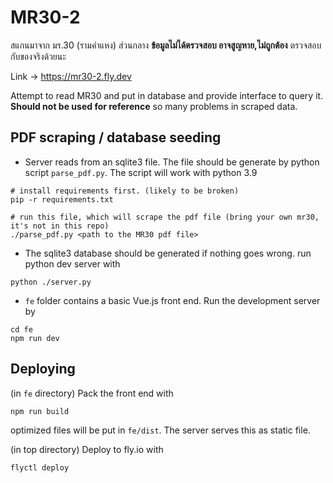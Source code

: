 MR30-2
===

สแกนมาจาก มร.30 (รามคำแหง) ส่วนกลาง
__ข้อมูลไม่ได้ตรวจสอบ อาจสูญหาย,ไม่ถูกต้อง__ ตรวจสอบกับของจริงด้วยนะ

Link -> https://mr30-2.fly.dev

Attempt to read MR30 and put in database and provide interface to query it. __Should not be used for reference__ so many problems in scraped data.

## PDF scraping / database seeding
- Server reads from an sqlite3 file. The file should be generate by python script `parse_pdf.py`. The script will work with python 3.9

```
# install requirements first. (likely to be broken)
pip -r requirements.txt

# run this file, which will scrape the pdf file (bring your own mr30, it's not in this repo)
./parse_pdf.py <path to the MR30 pdf file>
```

- The sqlite3 database should be generated if nothing goes wrong. run python dev server with
```
python ./server.py
```

- `fe` folder contains a basic Vue.js front end. Run the development server by
```
cd fe
npm run dev
```

## Deploying

(in `fe` directory) Pack the front end with
```bash
npm run build
```

optimized files will be put in `fe/dist`. The server serves this as static file.

(in top directory) Deploy to fly.io with
```
flyctl deploy
```
